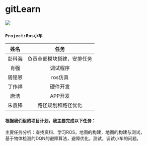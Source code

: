 # gitLearn
![](https://i.imgur.com/u4nLV6p.png)

### `Project:Ros小车` 
|姓名|任务|
|:--:|:--:|
|彭科海|负责全部模块搭建，安排任务|
|肖强|调试程序|
|周铭恩|ros仿真|
|丁作祥|硬件开发|
|唐浩|APP开发|
|朱袁锋|路径规划和路径优化|



### `根据我们组的项目计划，我主要完成以下任务：`
主要任务分析：查找资料、学习ROS，地图的构建，地图的构建与测试，   
基于物体检测的DQN的避障算法，避障优化，测试，调试小车的问题。
